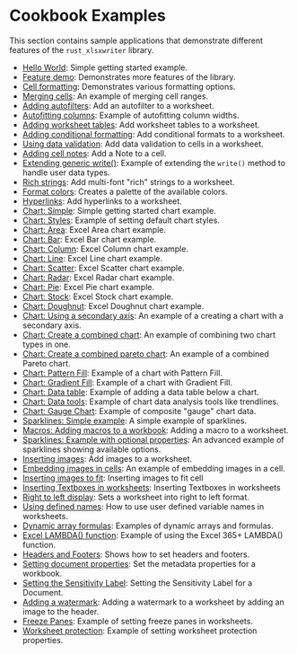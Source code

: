 # Cookbook Examples

This section contains sample applications that demonstrate different features of
the `rust_xlsxwriter` library.

- [Hello World](./hello_world.md): Simple getting started example.
- [Feature demo](./demo.md): Demonstrates more features of the library.
- [Cell formatting](./formatting.md): Demonstrates various formatting options.
- [Merging cells](./merge_range.md): An example of merging cell ranges.
- [Adding autofilters](./autofilter.md): Add an autofilter to a worksheet.
- [Autofitting columns](./autofit.md): Example of autofitting column widths.
- [Adding worksheet tables](./tables.md): Add worksheet tables to a worksheet.
- [Adding conditional formatting](./conditional_formats.md): Add conditional formats to a worksheet.
- [Using data validation](./data_validation.md): Add data validation to cells in a worksheet.
- [Adding cell notes](./notes.md): Add a Note to a cell.
- [Extending generic write()](./generic_write.md): Example of extending the `write()` method to handle user data types.
- [Rich strings](./rich_strings.md): Add multi-font "rich" strings to a worksheet.
- [Format colors](./colors.md): Creates a palette of the available colors.
- [Hyperlinks](./hyperlinks.md): Add hyperlinks to a worksheet.
- [Chart: Simple](./simple_chart.md): Simple getting started chart example.
- [Chart: Styles](./chart_styles.md): Example of setting default chart styles.
- [Chart: Area](./area_chart.md): Excel Area chart example.
- [Chart: Bar](./bar_chart.md): Excel Bar chart example.
- [Chart: Column](./column_chart.md): Excel Column chart example.
- [Chart: Line](./line_chart.md): Excel Line chart example.
- [Chart: Scatter](./scatter_chart.md): Excel Scatter chart example.
- [Chart: Radar](./radar_chart.md): Excel Radar chart example.
- [Chart: Pie](./pie_chart.md): Excel Pie chart example.
- [Chart: Stock](./stock_chart.md): Excel Stock chart example.
- [Chart: Doughnut](./doughnut_chart.md): Excel Doughnut chart example.
- [Chart: Using a secondary axis](./chart_secondary_axis.md): An example of a creating a chart with a secondary axis.
- [Chart: Create a combined chart](./chart_combined.md): An example of combining two chart types in one.
- [Chart: Create a combined pareto chart](./chart_pareto.md): An example of a combined Pareto chart.
- [Chart: Pattern Fill](./chart_pattern.md): Example of a chart with Pattern Fill.
- [Chart: Gradient Fill](./chart_gradient.md): Example of a chart with Gradient Fill.
- [Chart: Data table](./chart_data_table.md): Example of adding a data table below a chart.
- [Chart: Data tools](./chart_data_tools.md): Example of chart data analysis tools like trendlines.
- [Chart: Gauge Chart](./chart_gauge.md): Example of composite "gauge" chart data.
- [Sparklines: Simple example](./sparklines1.md): A simple example of sparklines.
- [Macros: Adding macros to a workbook](examples/macros.md): Adding a macro to a worksheet.
- [Sparklines: Example with optional properties](./sparklines2.md): An advanced example of sparklines showing available options.
- [Inserting images](./images.md): Add images to a worksheet.
- [Embedding images in cells](./embedded_images.md): An example of embedding images in a cell.
- [Inserting images to fit](./insert_image_to_fit.md): Inserting images to fit cell
- [Inserting Textboxes in worksheets](./textbox.md): Inserting Textboxes in worksheets
- [Right to left display](./right_to_left.md): Sets a worksheet into right to left format.
- [Using defined names](./defined_names.md): How to use user defined variable names in worksheets.
- [Dynamic array formulas](./dynamic_arrays.md): Examples of dynamic arrays and formulas.
- [Excel LAMBDA() function](./lambda.md): Example of using the Excel 365+ LAMBDA() function.
- [Headers and Footers](./headers.md): Shows how to set headers and footers.
- [Setting document properties](./doc_properties.md): Set the metadata properties for a workbook.
- [Setting the Sensitivity Label](./doc_sensitivity_label.md): Setting the Sensitivity Label for a Document.
- [Adding a watermark](./watermark.md): Adding a watermark to a worksheet by adding an image to the header.
- [Freeze Panes](./panes.md): Example of setting freeze panes in worksheets.
- [Worksheet protection](./protection.md): Example of setting worksheet protection properties.

